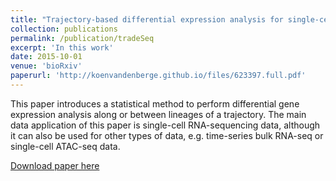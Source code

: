 ```yaml
---
title: "Trajectory-based differential expression analysis for single-cell sequencing data"
collection: publications
permalink: /publication/tradeSeq
excerpt: 'In this work'
date: 2015-10-01
venue: 'bioRxiv'
paperurl: 'http://koenvandenberge.github.io/files/623397.full.pdf'
---
```


This paper introduces a statistical method to perform differential gene expression analysis along or between lineages of a trajectory. The main data application of this paper is single-cell RNA-sequencing data, although it can also be used for other types of data, e.g. time-series bulk RNA-seq or single-cell ATAC-seq data.

[Download paper here](http://koenvandenberge.github.io/files/623397.full.pdf)

